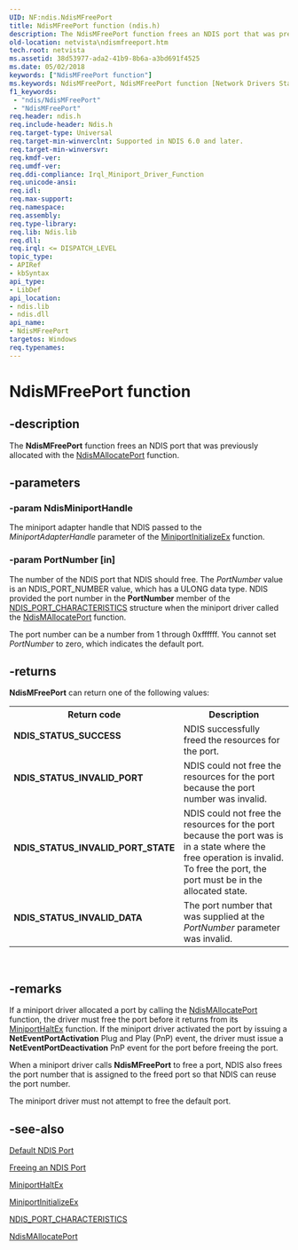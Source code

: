 ```yaml
---
UID: NF:ndis.NdisMFreePort
title: NdisMFreePort function (ndis.h)
description: The NdisMFreePort function frees an NDIS port that was previously allocated with the NdisMAllocatePort function.
old-location: netvista\ndismfreeport.htm
tech.root: netvista
ms.assetid: 38d53977-ada2-41b9-8b6a-a3bd691f4525
ms.date: 05/02/2018
keywords: ["NdisMFreePort function"]
ms.keywords: NdisMFreePort, NdisMFreePort function [Network Drivers Starting with Windows Vista], ndis/NdisMFreePort, ndis_ports_ref_b5b73dda-9bc0-4d7d-a265-d50d1436c8f4.xml, netvista.ndismfreeport
f1_keywords:
 - "ndis/NdisMFreePort"
 - "NdisMFreePort"
req.header: ndis.h
req.include-header: Ndis.h
req.target-type: Universal
req.target-min-winverclnt: Supported in NDIS 6.0 and later.
req.target-min-winversvr: 
req.kmdf-ver: 
req.umdf-ver: 
req.ddi-compliance: Irql_Miniport_Driver_Function
req.unicode-ansi: 
req.idl: 
req.max-support: 
req.namespace: 
req.assembly: 
req.type-library: 
req.lib: Ndis.lib
req.dll: 
req.irql: <= DISPATCH_LEVEL
topic_type:
- APIRef
- kbSyntax
api_type:
- LibDef
api_location:
- ndis.lib
- ndis.dll
api_name:
- NdisMFreePort
targetos: Windows
req.typenames: 
---
```


# NdisMFreePort function


## -description


The 
  <b>NdisMFreePort</b> function frees an NDIS port that was previously allocated with the 
  <a href="https://docs.microsoft.com/windows-hardware/drivers/ddi/ndis/nf-ndis-ndismallocateport">NdisMAllocatePort</a> function.


## -parameters




### -param NdisMiniportHandle

The miniport adapter handle that NDIS passed to the 
     <i>MiniportAdapterHandle</i> parameter of the 
     <a href="https://docs.microsoft.com/windows-hardware/drivers/ddi/ndis/nc-ndis-miniport_initialize">
     MiniportInitializeEx</a> function.

### -param PortNumber [in]

The number of the NDIS port that NDIS should free. The 
     <i>PortNumber</i> value is an NDIS_PORT_NUMBER value, which has a ULONG data type. NDIS provided the port
     number in the 
     <b>PortNumber</b> member of the 
     <a href="https://docs.microsoft.com/windows-hardware/drivers/ddi/ntddndis/ns-ntddndis-_ndis_port_characteristics">
     NDIS_PORT_CHARACTERISTICS</a> structure when the miniport driver called the 
     <a href="https://docs.microsoft.com/windows-hardware/drivers/ddi/ndis/nf-ndis-ndismallocateport">NdisMAllocatePort</a> function. 
     

The port number can be a number from 1 through 0xffffff. You cannot set 
     <i>PortNumber</i> to zero, which indicates the default port.

## -returns



<b>NdisMFreePort</b> can return one of the following values:

<table>
<tr>
<th>Return code</th>
<th>Description</th>
</tr>
<tr>
<td width="40%">
<dl>
<dt><b>NDIS_STATUS_SUCCESS</b></dt>
</dl>
</td>
<td width="60%">
NDIS successfully freed the resources for the port.

</td>
</tr>
<tr>
<td width="40%">
<dl>
<dt><b>NDIS_STATUS_INVALID_PORT</b></dt>
</dl>
</td>
<td width="60%">
NDIS could not free the resources for the port because the port number was invalid.

</td>
</tr>
<tr>
<td width="40%">
<dl>
<dt><b>NDIS_STATUS_INVALID_PORT_STATE</b></dt>
</dl>
</td>
<td width="60%">
NDIS could not free the resources for the port because the port was is in a state where the free
       operation is invalid. To free the port, the port must be in the allocated state.

</td>
</tr>
<tr>
<td width="40%">
<dl>
<dt><b>NDIS_STATUS_INVALID_DATA</b></dt>
</dl>
</td>
<td width="60%">
The port number that was supplied at the 
       <i>PortNumber</i> parameter was invalid.

</td>
</tr>
</table>
 




## -remarks



If a miniport driver allocated a port by calling the 
    <a href="https://docs.microsoft.com/windows-hardware/drivers/ddi/ndis/nf-ndis-ndismallocateport">NdisMAllocatePort</a> function, the driver
    must free the port before it returns from its 
    <a href="https://docs.microsoft.com/windows-hardware/drivers/ddi/ndis/nc-ndis-miniport_halt">MiniportHaltEx</a> function. If the miniport
    driver activated the port by issuing a 
    <b>NetEventPortActivation</b> Plug and Play (PnP) event, the driver must issue a 
    <b>NetEventPortDeactivation</b> PnP event for the port before freeing the port.

When a miniport driver calls <b>NdisMFreePort</b> to free a port, NDIS also frees the port number that is assigned to the freed port so that NDIS can reuse the port number.

The miniport driver must not attempt to free the default port.




## -see-also




<a href="https://docs.microsoft.com/windows-hardware/drivers/network/default-ndis-port">Default NDIS Port</a>



<a href="https://docs.microsoft.com/windows-hardware/drivers/network/freeing-an-ndis-port">Freeing an NDIS Port</a>



<a href="https://docs.microsoft.com/windows-hardware/drivers/ddi/ndis/nc-ndis-miniport_halt">MiniportHaltEx</a>



<a href="https://docs.microsoft.com/windows-hardware/drivers/ddi/ndis/nc-ndis-miniport_initialize">MiniportInitializeEx</a>



<a href="https://docs.microsoft.com/windows-hardware/drivers/ddi/ntddndis/ns-ntddndis-_ndis_port_characteristics">NDIS_PORT_CHARACTERISTICS</a>



<a href="https://docs.microsoft.com/windows-hardware/drivers/ddi/ndis/nf-ndis-ndismallocateport">NdisMAllocatePort</a>
 

 

